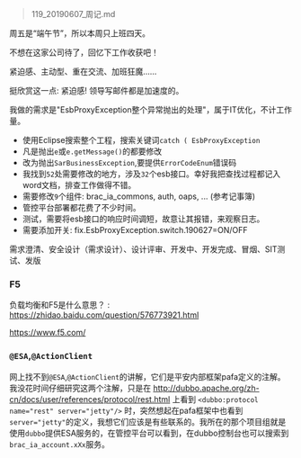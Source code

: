 > 119_20190607_周记.md

周五是“端午节”，所以本周只上班四天。

不想在这家公司待了，回忆下工作收获吧！

紧迫感、主动型、重在交流、加班狂魔……

挺欣赏这一点: 紧迫感! 领导写邮件都是加速度的。

我做的需求是"EsbProxyException整个异常抛出的处理"，属于IT优化，不计工作量。
- 使用Eclipse搜索整个工程，搜索关键词`catch ( EsbProxyException`
- 凡是抛出`e`或`e.getMessage()`的都要修改
- 改为抛出`SarBusinessException`,要提供`ErrorCodeEnum`错误码
- 我找到`52`处需要修改的地方，涉及`32`个esb接口。幸好我把查找过程都记入word文档，排查工作做得不错。
- 需要修改`9`个组件: brac_ia_commons, auth, oaps, ... (参考记事簿)
- 管控平台部署都花费了不少时间。
- 测试，需要将esb接口的响应时间调短，故意让其报错，来观察日志。
- 需要添加开关: fix.EsbProxyException.switch.190627=ON/OFF

需求澄清、安全设计（需求设计）、设计评审、开发中、开发完成、冒烟、SIT测试、发版


### F5

负载均衡和F5是什么意思？ : <https://zhidao.baidu.com/question/576773921.html>

<https://www.f5.com/>

### `@ESA`,`@ActionClient`

网上找不到`@ESA`,`@ActionClient`的讲解，它们是平安内部框架pafa定义的注解。我没花时间仔细研究这两个注解，只是在 <http://dubbo.apache.org/zh-cn/docs/user/references/protocol/rest.html> 上看到 `<dubbo:protocol name="rest" server="jetty"/>` 时，突然想起在pafa框架中也看到`server="jetty"`的定义，我想它们应该是有些联系的。我所在的那个项目组就是使用`dubbo`提供ESA服务的，在管控平台可以看到，在dubbo控制台也可以搜索到`brac_ia_account.xXx`服务。














